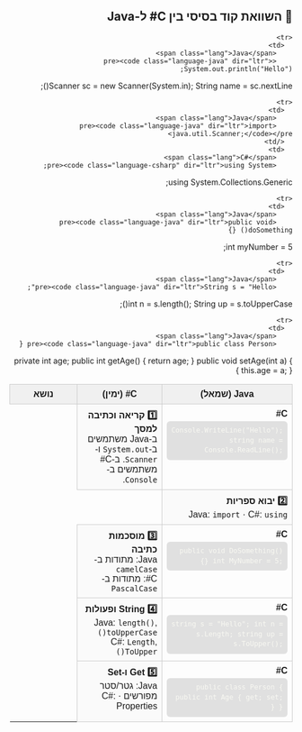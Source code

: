 <!-- Highlight.js CSS (ערכת ברירת מחדל) -->
<!-- <link rel="stylesheet" href="https://cdnjs.cloudflare.com/ajax/libs/highlight.js/11.9.0/styles/default.min.css"> -->


<link rel="stylesheet" href="https://cdnjs.cloudflare.com/ajax/libs/highlight.js/11.9.0/styles/stackoverflow-light.min.css">


<!-- Highlight.js core + שפות נדרשות -->
<script src="https://cdnjs.cloudflare.com/ajax/libs/highlight.js/11.9.0/highlight.min.js"></script>
<script src="https://cdnjs.cloudflare.com/ajax/libs/highlight.js/11.9.0/languages/java.min.js"></script>
<script src="https://cdnjs.cloudflare.com/ajax/libs/highlight.js/11.9.0/languages/csharp.min.js"></script>

<script>hljs.highlightAll();</script>

<style>
table.code-compare { width:100%; border-collapse:collapse; table-layout:fixed; font-family:Arial, sans-serif; }
table.code-compare th, table.code-compare td { border:1px solid #ccc; vertical-align:top; padding:8px; }
table.code-compare th { background:#f0f0f0; text-align:center; }
table.code-compare pre { margin:0; border-radius:6px; overflow-x:auto; font-size:0.9em; line-height:1.45; }
table.code-compare td.topic { width:30%; direction:rtl; text-align:right; background:#fafafa; }
.lang { font-weight:600; margin-bottom:4px; display:inline-block; }
</style>


<style>
  .code-compare { width: 100%; border-collapse: collapse; table-layout: fixed; font-family: Arial, sans-serif; }
  .code-compare th, .code-compare td { border: 1px solid #ccc; vertical-align: top; padding: 8px; }
  .code-compare th { background: #f0f0f0; text-align: center; }
  .code-compare pre { background: #e0e0e0ff; color: #f8f8f2; padding: 8px; border-radius: 6px; overflow-x: auto; font-size: 0.9em; line-height: 1.45; margin: 0; }
  .topic { width: 30%; direction: rtl; text-align: right; background: #fafafa; }
  .lang { font-weight: bold; margin-bottom: 4px; display: inline-block; }
</style>

<div dir="rtl">

## 📝 השוואת קוד בסיסי בין C# ל-Java

<table class="code-compare">
  <thead>
    <tr>
      <th>Java (שמאל)</th>
      <th>C# (ימין)</th>
      <th>נושא</th>
    </tr>
  </thead>
  <tbody>

    <tr>
      <td>
        <span class="lang">Java</span>
        <pre><code class="language-java" dir="ltr"> System.out.println("Hello");
Scanner sc = new Scanner(System.in);
String name = sc.nextLine();</code></pre>
      </td>
      <td>
        <span class="lang">C#</span>
        <pre><code class="language-csharp" dir="ltr">Console.WriteLine("Hello");
string name = Console.ReadLine();</code></pre>
      </td>
      <td class="topic">
        <b>1️⃣ קריאה וכתיבה למסך</b><br>
        ב-Java משתמשים ב-<code>System.out</code> ו-<code>Scanner</code>. ב-C# משתמשים ב-<code>Console</code>.
      </td>
    </tr>

    <tr>
      <td>
        <span class="lang">Java</span>
        <pre><code class="language-java" dir="ltr">import java.util.Scanner;</code></pre>
      </td>
      <td>
        <span class="lang">C#</span>
        <pre><code class="language-csharp" dir="ltr">using System;
using System.Collections.Generic;</code></pre>
      </td>
      <td class="topic">
        <b>2️⃣ יבוא ספריות</b><br>
        Java: <code>import</code> · C#: <code>using</code>
      </td>
    </tr>

    <tr>
      <td>
        <span class="lang">Java</span>
        <pre><code class="language-java" dir="ltr">public void doSomething() {}
int myNumber = 5;</code></pre>
      </td>
      <td>
        <span class="lang">C#</span>
        <pre><code class="language-csharp" dir="ltr">public void DoSomething() {}
int MyNumber = 5;</code></pre>
      </td>
      <td class="topic">
        <b>3️⃣ מוסכמות כתיבה</b><br>
        Java: מתודות ב-<code>camelCase</code><br>
        C#: מתודות ב-<code>PascalCase</code>
      </td>
    </tr>

    <tr>
      <td>
        <span class="lang">Java</span>
        <pre><code class="language-java" dir="ltr">String s = "Hello";
int n = s.length();
String up = s.toUpperCase();</code></pre>
      </td>
      <td>
        <span class="lang">C#</span>
        <pre><code class="language-csharp" dir="ltr">string s = "Hello";
int n = s.Length;
string up = s.ToUpper();</code></pre>
      </td>
      <td class="topic">
        <b>4️⃣ String ופעולות</b><br>
        Java: <code>length()</code>, <code>toUpperCase()</code><br>
        C#: <code>Length</code>, <code>ToUpper()</code>
      </td>
    </tr>

    <tr>
      <td>
        <span class="lang">Java</span>
        <pre><code class="language-java" dir="ltr">public class Person {
  private int age;
  public int getAge() { return age; }
  public void setAge(int a) { this.age = a; }
}</code></pre>
      </td>
      <td>
        <span class="lang">C#</span>
        <pre><code class="language-csharp" dir="ltr">public class Person {
  public int Age { get; set; }
}</code></pre>
      </td>
      <td class="topic">
        <b>5️⃣ Get ו-Set</b><br>
        Java: גטר/סטר מפורשים · C#: Properties
      </td>
    </tr>

  </tbody>
</table>

</div>
